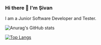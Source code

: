 ### Hi there 👋 I'm  Şivan 

I am a Junior Software Developer and Tester.

![Anurag's GitHub stats](https://github-readme-stats.vercel.app/api?username=sivanmiroglu&show_icons=true&theme=highcontrast)

[![Top Langs](https://github-readme-stats.vercel.app/api/top-langs/?username=anuraghazra&hide=javascript,html&theme=highcontrast)](https://github.com/anuraghazra/github-readme-stats)
